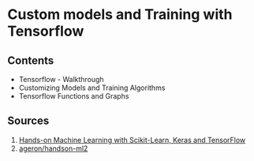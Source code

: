 # Custom models and Training with Tensorflow

## Contents
* Tensorflow - Walkthrough
* Customizing Models and Training Algorithms
* Tensorflow Functions and Graphs

## Sources
1. [Hands-on Machine Learning with Scikit-Learn, Keras and TensorFlow](https://www.oreilly.com/library/view/hands-on-machine-learning/9781492032632/)
2. [ageron/handson-ml2](https://github.com/ageron/handson-ml2)
